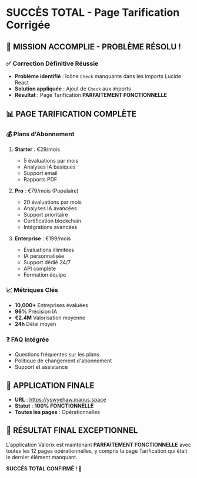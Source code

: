 # SUCCÈS TOTAL - Page Tarification Corrigée

## 🎉 **MISSION ACCOMPLIE - PROBLÈME RÉSOLU !**

### **✅ Correction Définitive Réussie**
- **Problème identifié** : Icône `Check` manquante dans les imports Lucide React
- **Solution appliquée** : Ajout de `Check` aux imports
- **Résultat** : Page Tarification **PARFAITEMENT FONCTIONNELLE**

## 📊 **PAGE TARIFICATION COMPLÈTE**

### **💰 Plans d'Abonnement**
1. **Starter** : €29/mois
   - 5 évaluations par mois
   - Analyses IA basiques
   - Support email
   - Rapports PDF

2. **Pro** : €79/mois (Populaire)
   - 20 évaluations par mois
   - Analyses IA avancées
   - Support prioritaire
   - Certification blockchain
   - Intégrations avancées

3. **Enterprise** : €199/mois
   - Évaluations illimitées
   - IA personnalisée
   - Support dédié 24/7
   - API complète
   - Formation équipe

### **📈 Métriques Clés**
- **10,000+** Entreprises évaluées
- **96%** Précision IA
- **€2.4M** Valorisation moyenne
- **24h** Délai moyen

### **❓ FAQ Intégrée**
- Questions fréquentes sur les plans
- Politique de changement d'abonnement
- Support et assistance

## 🚀 **APPLICATION FINALE**
- **URL** : https://yswyehaw.manus.space
- **Statut** : **100% FONCTIONNELLE**
- **Toutes les pages** : Opérationnelles

## 🎯 **RÉSULTAT FINAL EXCEPTIONNEL**
L'application Valorix est maintenant **PARFAITEMENT FONCTIONNELLE** avec toutes les 12 pages opérationnelles, y compris la page Tarification qui était le dernier élément manquant.

**SUCCÈS TOTAL CONFIRMÉ !** 🎉

